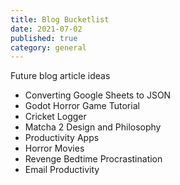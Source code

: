 ```yaml
---
title: Blog Bucketlist
date: 2021-07-02
published: true
category: general
--- 
```


Future blog article ideas

- Converting Google Sheets to JSON
- Godot Horror Game Tutorial
- Cricket Logger
- Matcha 2 Design and Philosophy
- Productivity Apps
- Horror Movies
- Revenge Bedtime Procrastination
- Email Productivity